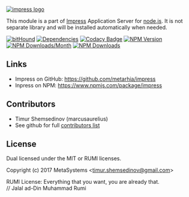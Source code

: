[![impress logo](http://habrastorage.org/files/d67/1b3/be5/d671b3be591d47a9bd10fe857e9d5319.png)](https://github.com/metarhia/impress-cli)

This module is a part of [Impress](https://github.com/metarhia/impress-cli) Application Server for [node.js](http://nodejs.org). It is not separate library and will be installed automatically when needed.

[![bitHound](https://www.bithound.io/github/metarhia/impress-cli/badges/score.svg)](https://www.bithound.io/github/metarhia/impress-cli)
[![Dependencies](https://www.bithound.io/github/metarhia/impress-cli/badges/dependencies.svg)](https://www.bithound.io/github/metarhia/impress-cli/master/dependencies/npm)
[![Codacy Badge](https://www.codacy.com/project/badge/4c2d13d88de14535889db48b25c8e054)](https://www.codacy.com/app/metarhia/impress-cli)
[![NPM Version](https://badge.fury.io/js/impress-cli.svg)](https://badge.fury.io/js/impress-cli)
[![NPM Downloads/Month](https://img.shields.io/npm/dm/impress-cli.svg)](https://www.npmjs.com/package/impress-cli)
[![NPM Downloads](https://img.shields.io/npm/dt/impress-cli.svg)](https://www.npmjs.com/package/impress-cli)

## Links

  - Impress on GitHub: https://github.com/metarhia/impress
  - Inpress on NPM: https://www.npmjs.com/package/impress

## Contributors

  - Timur Shemsedinov (marcusaurelius)
  - See github for full [contributors list](https://github.com/tshemsedinov/impress/graphs/contributors)

## License

Dual licensed under the MIT or RUMI licenses.

Copyright (c) 2017 MetaSystems &lt;timur.shemsedinov@gmail.com&gt;

RUMI License: Everything that you want, you are already that.  
// Jalal ad-Din Muhammad Rumi

